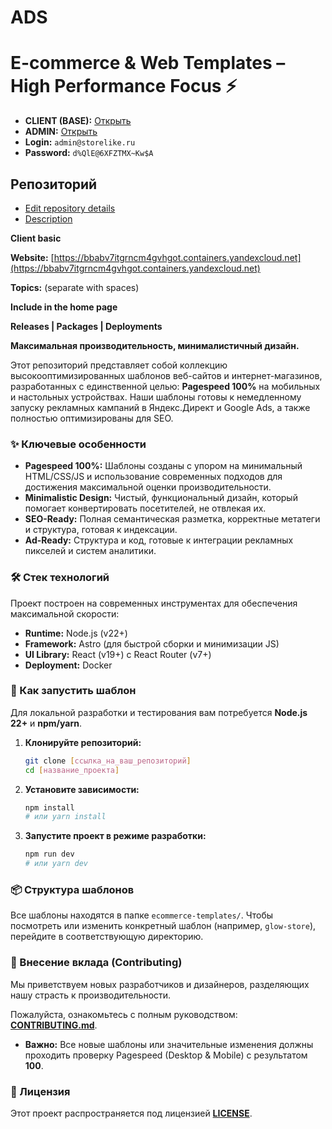 # ADS  
# E-commerce & Web Templates – High Performance Focus ⚡

- **CLIENT (BASE):** [Открыть](https://bbabv7itgrncm4gvhgot.containers.yandexcloud.net)  
- **ADMIN:** [Открыть](https://bban9brl7081u3mtsdp8.containers.yandexcloud.net)
 - **Login:** `admin@storelike.ru`  
  - **Password:** `d%QlE@6XFZTMX~Kw$A`

## Репозиторий
- [Edit repository details](https://github.com/storelike/open-source-storelike-ui/edit)  
- [Description](https://github.com/storelike/open-source-storelike-ui#description)  

**Client basic**  

**Website:** [https://bbabv7itgrncm4gvhgot.containers.yandexcloud.net](https://bbabv7itgrncm4gvhgot.containers.yandexcloud.net)  

**Topics:** (separate with spaces)  

**Include in the home page**  

**Releases | Packages | Deployments**

**Максимальная производительность, минималистичный дизайн.**

Этот репозиторий представляет собой коллекцию высокооптимизированных шаблонов веб-сайтов и интернет-магазинов, разработанных с единственной целью: **Pagespeed 100%** на мобильных и настольных устройствах. Наши шаблоны готовы к немедленному запуску рекламных кампаний в Яндекс.Директ и Google Ads, а также полностью оптимизированы для SEO.

### ✨ Ключевые особенности

* **Pagespeed 100%:** Шаблоны созданы с упором на минимальный HTML/CSS/JS и использование современных подходов для достижения максимальной оценки производительности.
* **Minimalistic Design:** Чистый, функциональный дизайн, который помогает конвертировать посетителей, не отвлекая их.
* **SEO-Ready:** Полная семантическая разметка, корректные метатеги и структура, готовая к индексации.
* **Ad-Ready:** Структура и код, готовые к интеграции рекламных пикселей и систем аналитики.

### 🛠 Стек технологий

Проект построен на современных инструментах для обеспечения максимальной скорости:

* **Runtime:** Node.js (v22+)
* **Framework:** Astro (для быстрой сборки и минимизации JS)
* **UI Library:** React (v19+) с React Router (v7+)
* **Deployment:** Docker

### 🚀 Как запустить шаблон

Для локальной разработки и тестирования вам потребуется **Node.js 22+** и **npm/yarn**.

1.  **Клонируйте репозиторий:**
    ```bash
    git clone [ссылка_на_ваш_репозиторий]
    cd [название_проекта]
    ```
2.  **Установите зависимости:**
    ```bash
    npm install
    # или yarn install
    ```
3.  **Запустите проект в режиме разработки:**
    ```bash
    npm run dev
    # или yarn dev
    ```

### 📦 Структура шаблонов

Все шаблоны находятся в папке `ecommerce-templates/`. Чтобы посмотреть или изменить конкретный шаблон (например, `glow-store`), перейдите в соответствующую директорию.

### 🤝 Внесение вклада (Contributing)

Мы приветствуем новых разработчиков и дизайнеров, разделяющих нашу страсть к производительности.

Пожалуйста, ознакомьтесь с полным руководством: **[CONTRIBUTING.md](./CONTRIBUTING.md)**.

* **Важно:** Все новые шаблоны или значительные изменения должны проходить проверку Pagespeed (Desktop & Mobile) с результатом **100**.

### 📄 Лицензия

Этот проект распространяется под лицензией **[LICENSE](./LICENSE)**.
